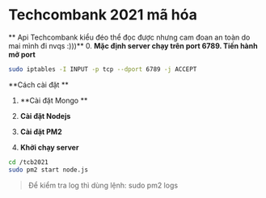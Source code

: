 # Techcombank 2021 mã hóa 
** Api Techcombank kiểu đéo thể đọc được nhưng cam đoan an toàn do mai mình đi nvqs :)))**
0. **Mặc định server chạy trên port 6789. Tiến hành mở port**
```sh
sudo iptables -I INPUT -p tcp --dport 6789 -j ACCEPT
```

**Cách cài đặt **

1. **Cài đặt Mongo **
2. **Cài đặt Nodejs**
3. **Cài đặt PM2**

10. **Khởi chạy server**
```sh
cd /tcb2021
sudo pm2 start node.js
```

> Để kiểm tra log thì dùng lệnh: sudo pm2 logs

